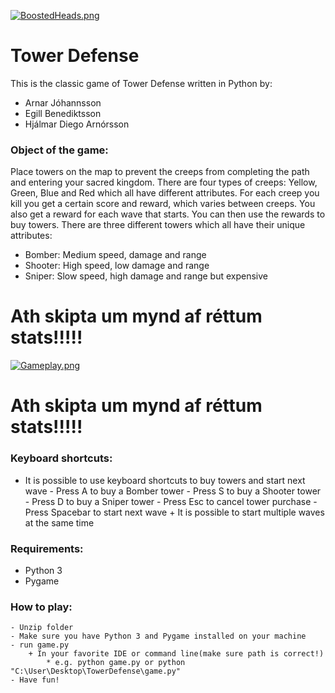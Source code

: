 [![BoostedHeads.png](https://s30.postimg.org/b6k0ud1j5/Boosted_Heads.png)](https://postimg.org/image/qf9y84v7h/)


# Tower Defense

This is the classic game of Tower Defense written in Python by:
- Arnar Jóhannsson    
- Egill Benediktsson
- Hjálmar Diego Arnórsson
    
### Object of the game:
Place towers on the map to prevent the creeps from completing the path and entering your sacred kingdom.
There are four types of creeps: Yellow, Green, Blue and Red which all have different attributes.
For each creep you kill you get a certain score and reward, which varies between creeps.
You also get a reward for each wave that starts. You can then use the rewards to buy towers.
There are three different towers which all have their unique attributes:
- Bomber: Medium speed, damage and range
- Shooter: High speed, low damage and range
- Sniper: Slow speed, high damage and range but expensive

# Ath skipta um mynd af réttum stats!!!!!

[![Gameplay.png](https://s27.postimg.org/3jo3a7p9f/Gameplay.png)](https://postimg.org/image/7sstcdsin/)

# Ath skipta um mynd af réttum stats!!!!!


### Keyboard shortcuts:
- It is possible to use keyboard shortcuts to buy towers and start next wave
        - Press A to buy a Bomber tower
        - Press S to buy a Shooter tower
        - Press D to buy a Sniper tower
        - Press Esc to cancel tower purchase
        - Press Spacebar to start next wave
			+ It is possible to start multiple waves at the same time

### Requirements:
- Python 3
- Pygame

### How to play:
    - Unzip folder
    - Make sure you have Python 3 and Pygame installed on your machine
    - run game.py
        + In your favorite IDE or command line(make sure path is correct!)
            * e.g. python game.py or python "C:\User\Desktop\TowerDefense\game.py"
    - Have fun!
